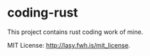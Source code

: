 # coding-rust

This project contains rust coding work of mine.

MIT License: <http://lasy.fwh.is/mit_license>.
